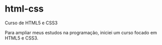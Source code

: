 # html-css
 Curso de HTML5 e CSS3

Para ampliar meus estudos na programação, iniciei um curso focado em HTML5 e CSS3.